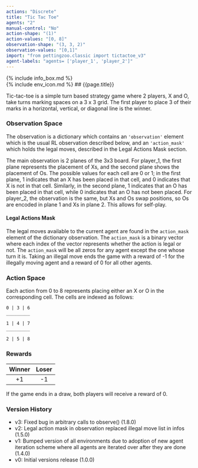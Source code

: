```yaml
---
actions: "Discrete"
title: "Tic Tac Toe"
agents: "2"
manual-control: "No"
action-shape: "(1)"
action-values: "[0, 8]"
observation-shape: "(3, 3, 2)"
observation-values: "[0,1]"
import: "from pettingzoo.classic import tictactoe_v3"
agent-labels: "agents= ['player_1', 'player_2']"
---
```


<div class="docu-info" markdown="1">
{% include info_box.md %}
</div>

<div class="docu-content" markdown="1">
<div class="appear_big env-title" markdown="1">
{% include env_icon.md %}
## {{page.title}}
</div>




Tic-tac-toe is a simple turn based strategy game where 2 players, X and O, take turns marking spaces on a 3 x 3 grid. The first player to place 3 of their marks in a horizontal, vertical, or diagonal line is the winner.

### Observation Space

The observation is a dictionary which contains an `'observation'` element which is the usual RL observation described below, and an  `'action_mask'` which holds the legal moves, described in the Legal Actions Mask section.

The main observation is 2 planes of the 3x3 board. For player_1, the first plane represents the placement of Xs, and the second plane shows the placement of Os. The possible values for each cell are 0 or 1; in the first plane, 1 indicates that an X has been placed in that cell, and 0 indicates that X is not in that cell. Similarly, in the second plane, 1 indicates that an O has been placed in that cell, while 0 indicates that an O has not been placed. For player_2, the observation is the same, but Xs and Os swap positions, so Os are encoded in plane 1 and Xs in plane 2. This allows for self-play.

#### Legal Actions Mask

The legal moves available to the current agent are found in the `action_mask` element of the dictionary observation. The `action_mask` is a binary vector where each index of the vector represents whether the action is legal or not. The `action_mask` will be all zeros for any agent except the one whose turn it is. Taking an illegal move ends the game with a reward of -1 for the illegally moving agent and a reward of 0 for all other agents.

### Action Space

Each action from 0 to 8 represents placing either an X or O in the corresponding cell. The cells are indexed as follows:


 ```
0 | 3 | 6
_________

1 | 4 | 7
_________

2 | 5 | 8
 ```

### Rewards

| Winner | Loser |
| :----: | :---: |
| +1     | -1    |

If the game ends in a draw, both players will receive a reward of 0.

### Version History

* v3: Fixed bug in arbitrary calls to observe() (1.8.0)
* v2: Legal action mask in observation replaced illegal move list in infos (1.5.0)
* v1: Bumped version of all environments due to adoption of new agent iteration scheme where all agents are iterated over after they are done (1.4.0)
* v0: Initial versions release (1.0.0)
</div>
